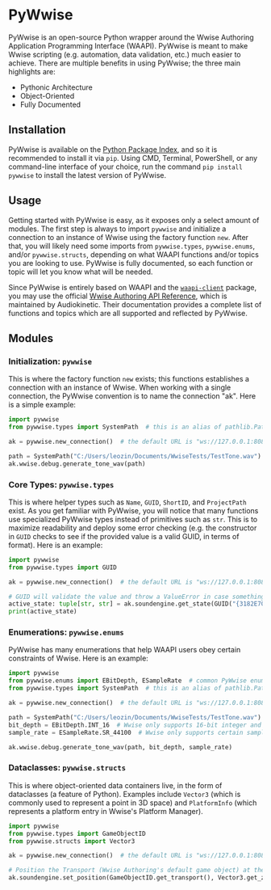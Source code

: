 # PyWwise

PyWwise is an open-source Python wrapper around the Wwise Authoring Application Programming Interface (WAAPI). PyWwise 
is meant to make Wwise scripting (e.g. automation, data validation, etc.) much easier to achieve. There are multiple 
benefits in using PyWwise; the three main highlights are:

- Pythonic Architecture
- Object-Oriented
- Fully Documented

## Installation

PyWwise is available on the [Python Package Index](https://pypi.org/project/pywwise/), and so it is recommended to 
install it via `pip`. Using CMD, Terminal, PowerShell, or any command-line interface of your choice, run the command 
`pip install pywwise` to install the latest version of PyWwise.

## Usage

Getting started with PyWwise is easy, as it exposes only a select amount of modules. The first step is always to import 
`pywwise` and initialize a connection to an instance of Wwise using the factory function `new`. After that, you will 
likely need some imports from `pywwise.types`, `pywwise.enums`, and/or `pywwise.structs`, depending on what WAAPI 
functions and/or topics you are looking to use. PyWwise is fully documented, so each function or topic will let you 
know what will be needed.

Since PyWwise is entirely based on WAAPI and the [`waapi-client`](https://pypi.org/project/waapi-client/) package, you 
may use the official [Wwise Authoring API Reference](https://www.audiokinetic.com/en/library/edge/?source=SDK&id=waapi_index.html), 
which is maintained by Audiokinetic. Their documentation provides a complete list of functions and topics which are all 
supported and reflected by PyWwise.

## Modules

### Initialization: `pywwise`
This is where the factory function `new` exists; this functions establishes a connection with an instance of Wwise. 
When working with a single connection, the PyWwise convention is to name the connection "ak". Here is a simple example:

```python
import pywwise
from pywwise.types import SystemPath  # this is an alias of pathlib.Path, which is commonly used in PyWwise

ak = pywwise.new_connection()  # the default URL is "ws://127.0.0.1:8080/waapi"

path = SystemPath("C:/Users/leozin/Documents/WwiseTests/TestTone.wav")
ak.wwise.debug.generate_tone_wav(path)
```

### Core Types: `pywwise.types`
This is where helper types such as `Name`, `GUID`, `ShortID`, and `ProjectPath` exist. As you get familiar with PyWwise, 
you will notice that many functions use specialized PyWwise types instead of primitives such as `str`. This is to 
maximize readability and deploy some error checking (e.g. the constructor in `GUID` checks to see if the provided value 
is a valid GUID, in terms of format). Here is an example:

```python
import pywwise
from pywwise.types import GUID

ak = pywwise.new_connection()  # the default URL is "ws://127.0.0.1:8080/waapi"

# GUID will validate the value and throw a ValueError in case something is wrong
active_state: tuple[str, str] = ak.soundengine.get_state(GUID("{3182E70A-1CD2-4ABD-8652-EEA2E600E4A7}"))
print(active_state)
```

### Enumerations: `pywwise.enums`
PyWwise has many enumerations that help WAAPI users obey certain constraints of Wwise. Here is an example:

```python
import pywwise
from pywwise.enums import EBitDepth, ESampleRate  # common PyWwise enums to help with "quantized" parameters
from pywwise.types import SystemPath  # this is an alias of pathlib.Path, which is commonly used in PyWwise

ak = pywwise.new_connection()  # the default URL is "ws://127.0.0.1:8080/waapi"

path = SystemPath("C:/Users/leozin/Documents/WwiseTests/TestTone.wav")
bit_depth = EBitDepth.INT_16  # Wwise only supports 16-bit integer and 32-bit float; EBitDepth enumerates those options.
sample_rate = ESampleRate.SR_44100  # Wwise only supports certain sample rates; ESampleRate enumerates all options.

ak.wwise.debug.generate_tone_wav(path, bit_depth, sample_rate)
```

### Dataclasses: `pywwise.structs`
This is where object-oriented data containers live, in the form of dataclasses (a feature of Python). Examples include 
`Vector3` (which is commonly used to represent a point in 3D space) and `PlatformInfo` (which represents a platform 
entry in Wwise's Platform Manager).

```python
import pywwise
from pywwise.types import GameObjectID
from pywwise.structs import Vector3

ak = pywwise.new_connection()  # the default URL is "ws://127.0.0.1:8080/waapi"

# Position the Transport (Wwise Authoring's default game object) at the world's origin (centre) point.
ak.soundengine.set_position(GameObjectID.get_transport(), Vector3.get_zero(), Vector3.get_zero())
```
